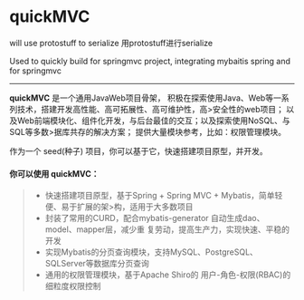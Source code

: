 # quickMVC
will use protostuff to serialize  用protostuff进行serialize 

Used to quickly build for springmvc project, integrating mybaitis spring and for springmvc

------

**quickMVC** 是一个通用JavaWeb项目骨架，
积极在探索使用Java、Web等一系列技术，搭建开发高性能、高可拓展性、高可维护性，高>安全性的web项目；
以及Web前端模块化、组件化开发，与后台最佳的交互；以及探索使用NoSQL、与SQL等多数>据库共存的解决方案；
提供大量模块参考，比如：权限管理模块。

作为一个 seed(种子) 项目，你可以基于它，快速搭建项目原型，并开发。

#### 你可以使用 **quickMVC**：

> * 快速搭建项目原型，基于Spring + Spring MVC + Mybatis，简单轻便、易于扩展的架>构，适用于大多数项目
> * 封装了常用的CURD，配合mybatis-generator 自动生成dao、model、mapper层，减少重
复劳动，提高生产力，实现快速、平稳的开发
> * 实现Mybatis的分页查询模块，支持MySQL、PostgreSQL、SQLServer等数据库分页查询
> * 通用的权限管理模块，基于Apache Shiro的 用户-角色-权限(RBAC)的细粒度权限控制
